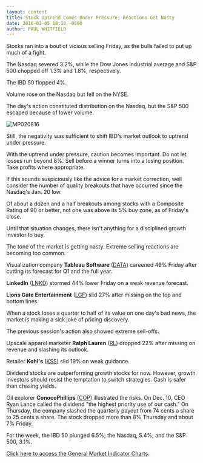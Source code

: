```yaml
---
layout: content
title: Stock Uptrend Comes Under Pressure; Reactions Get Nasty
date: 2016-02-05 18:18 -0800
author: PAUL WHITFIELD
---
```






Stocks ran into a bout of vicious selling Friday, as the bulls failed to put up much of a fight.


The Nasdaq severed 3.2%, while the Dow Jones industrial average and S&P 500 chopped off 1.3% and 1.8%, respectively.


The IBD 50 flopped 4%.


Volume rose on the Nasdaq but fell on the NYSE.


The day's action constituted distribution on the Nasdaq, but the S&P 500 escaped because of lower volume.


![MP020816](https://www.investors.com/wp-content/uploads/2016/02/MP020816-177x300.jpg)


Still, the negativity was sufficient to shift IBD's market outlook to uptrend under pressure.


With the uptrend under pressure, caution becomes important. Do not let losses run beyond 8%. Sell before a winner turns into a losing position. Take profits where appropriate.


If this sounds suspiciously like the advice for a market correction, well consider the number of quality breakouts that have occurred since the Nasdaq's Jan. 20 low.


Of about a dozen and a half breakouts among stocks with a Composite Rating of 90 or better, not one was above its 5% buy zone, as of Friday's close.


Until that situation changes, there isn't anything for a disciplined growth investor to buy.


The tone of the market is getting nasty. Extreme selling reactions are becoming too common.


Visualization company **Tableau Software** ([DATA](https://research.investors.com/quote.aspx?symbol=DATA)) careened 49% Friday after cutting its forecast for Q1 and the full year.


**LinkedIn** ([LNKD](https://research.investors.com/quote.aspx?symbol=LNKD)) stormed 44% lower Friday on a weak revenue forecast.


**Lions Gate Entertainment** ([LGF](https://research.investors.com/quote.aspx?symbol=LGF)) slid 27% after missing on the top and bottom lines.


When a stock loses a quarter to half of its value on one day's bad news, the market is making a sick joke of pricing discovery.


The previous session's action also showed extreme sell-offs.


Upscale apparel marketer **Ralph Lauren** ([RL](https://research.investors.com/quote.aspx?symbol=RL)) dropped 22% after missing on revenue and slashing its outlook.


Retailer **Kohl's** ([KSS](https://research.investors.com/quote.aspx?symbol=KSS)) slid 19% on weak guidance.


Dividend stocks are outperforming growth stocks for now. However, growth investors should resist the temptation to switch strategies. Cash is safer than chasing yields.


Oil explorer **ConocoPhillips** ([COP](https://research.investors.com/quote.aspx?symbol=COP)) illustrated the risks. On Dec. 10, CEO Ryan Lance called the dividend "the highest priority use of our cash." On Thursday, the company slashed the quarterly payout from 74 cents a share to 25 cents a share. The stock dropped more than 8% Thursday and about 7% Friday.


For the week, the IBD 50 plunged 6.5%; the Nasdaq, 5.4%; and the S&P 500, 3.1%.


[Click here to access the General Market Indicator Charts](https://www.investors.com/wp-content/uploads/2016/02/GMI_020816.pdf).





